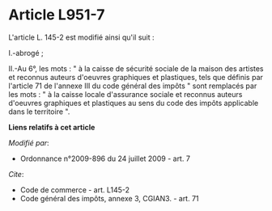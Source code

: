 # Article L951-7

L'article L. 145-2 est modifié ainsi qu'il suit : 

I.-abrogé ; 

II.-Au 6°, les mots : " à la caisse de sécurité sociale de la maison des artistes et reconnus auteurs d'oeuvres graphiques et
plastiques, tels que définis par l'article 71 de l'annexe III du code général des impôts " sont remplacés par les mots : " à
la caisse locale d'assurance sociale et reconnus auteurs d'oeuvres graphiques et plastiques au sens du code des impôts
applicable dans le territoire ".

**Liens relatifs à cet article**

_Modifié par_:

  - Ordonnance n°2009-896 du 24 juillet 2009 - art. 7

_Cite_:

  - Code de commerce - art. L145-2
  - Code général des impôts, annexe 3, CGIAN3. - art. 71
